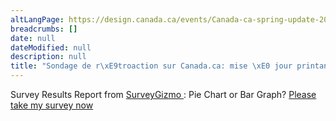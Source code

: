 ```yaml
---
altLangPage: https://design.canada.ca/events/Canada-ca-spring-update-2019-questionnaire.html
breadcrumbs: []
date: null
dateModified: null
description: null
title: "Sondage de r\xE9troaction sur Canada.ca: mise \xE0 jour printani\xE8re"
---
```



<div class="row col-md-12">
 <noscript>
  Survey Results Report from
  <a href="https://www.surveygizmo.com/survey-blog/pie-chart-or-bar-graph/">
   SurveyGizmo
  </a>
  : Pie Chart or Bar Graph?
  <a href="https://ca.surveygizmo.com/s3/50050954/03fb949267b0?__no_style=true&amp;?jsfallback=true">
   Please take my survey now
  </a>
 </noscript>
 <style>
  .sg-survey{display:none; }
 </style>
</div>



